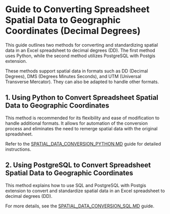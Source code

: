 # Guide to Converting Spreadsheet Spatial Data to Geographic Coordinates (Decimal Degrees)

This guide outlines two methods for converting and standardizing spatial data in an Excel spreadsheet to decimal degrees (DD). The first method uses Python, while the second method utilizes PostgreSQL with Postgis extension.

These methods support spatial data in formats such as DD (Decimal Degrees), DMS (Degrees Minutes Seconds), and UTM (Universal Transverse Mercator). They can also be adapted to handle other formats.

## 1. Using Python to Convert Spreadsheet Spatial Data to Geographic Coordinates

This method is recommended for its flexibility and ease of modification to handle additional formats. It allows for automation of the conversion process and eliminates the need to remerge spatial data with the original spreadsheet.

Refer to the [SPATIAL_DATA_CONVERSION_PYTHON.MD](SPATIAL_DATA_CONVERSION_PYTHON.MD) guide for detailed instructions.

## 2. Using PostgreSQL to Convert Spreadsheet Spatial Data to Geographic Coordinates

This method explains how to use SQL and PostgreSQL with Postgis extension to convert and standardize spatial data in an Excel spreadsheet to decimal degrees (DD).

For more details, see the [SPATIAL_DATA_CONVERSION_SQL.MD](SPATIAL_DATA_CONVERSION_SQL.MD) guide.